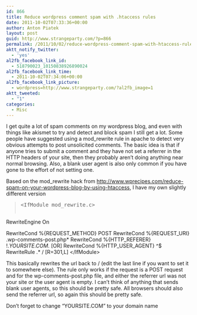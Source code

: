```yaml
---
id: 866
title: Reduce wordpress comment spam with .htaccess rules
date: 2011-10-02T07:33:36+00:00
author: Anton Piatek
layout: post
guid: http://www.strangeparty.com/?p=866
permalink: /2011/10/02/reduce-wordpress-comment-spam-with-htaccess-rules/
aktt_notify_twitter:
  - 'yes'
al2fb_facebook_link_id:
  - 518790023_10150838926890024
al2fb_facebook_link_time:
  - 2011-10-02T07:34:06+00:00
al2fb_facebook_link_picture:
  - wordpress=http://www.strangeparty.com/?al2fb_image=1
aktt_tweeted:
  - "1"
categories:
  - Misc
---
```

I get quite a lot of spam comments on my wordpress blog, and even with things like akismet to try and detect and block spam I still get a lot. Some people have suggested using a mod_rewrite rule in apache to detect very obvious attempts to post unsolicited comments. The basic idea is that if anyone tries to submit a comment and they have not set a referrer in the HTTP headers of your site, then they probably aren&#8217;t doing anything near normal browsing. Also, a blank user agent is also only common if you have gone to the effort of not setting one.

Based on the mod_rewrite hack from <http://www.wprecipes.com/reduce-spam-on-your-wordpress-blog-by-using-htaccess>, I have my own slightly different version

> <pre>&lt;IfModule mod_rewrite.c&gt;
  RewriteEngine On

  RewriteCond %{REQUEST_METHOD} POST
  RewriteCond %{REQUEST_URI} .wp-comments-post\.php*
  RewriteCond %{HTTP_REFERER} !.*YOURSITE\.COM.* [OR]
  RewriteCond %{HTTP_USER_AGENT} ^$
  RewriteRule .* / [R=301,L]
&lt;/IfModule&gt;</pre>

This basically rewrites the url back to / (edit the last line if you want to set it to somewhere else). The rule only works if the request is a POST request and for the wp-comments-post.php file, and either the referrer url was not your site or the user agent is empty. I can&#8217;t think of anything that sends blank user agents, so this should be pretty safe. All browsers should also send the referrer url, so again this should be pretty safe.

Don&#8217;t forget to change &#8220;YOURSITE\.COM&#8221; to your domain name